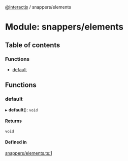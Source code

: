 [@interactjs](../README.md) / snappers/elements

# Module: snappers/elements

## Table of contents

### Functions

- [default](snappers_elements.md#default)

## Functions

### default

▸ **default**(): `void`

#### Returns

`void`

#### Defined in

[snappers/elements.ts:1](https://github.com/taye/interact.js/blob/d3d47461/packages/@interactjs/snappers/elements.ts#L1)
